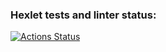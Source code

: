 ### Hexlet tests and linter status:
[![Actions Status](https://github.com/alexkwyk/layout-designer-project-58/workflows/hexlet-check/badge.svg)](https://github.com/alexkwyk/layout-designer-project-58/actions)